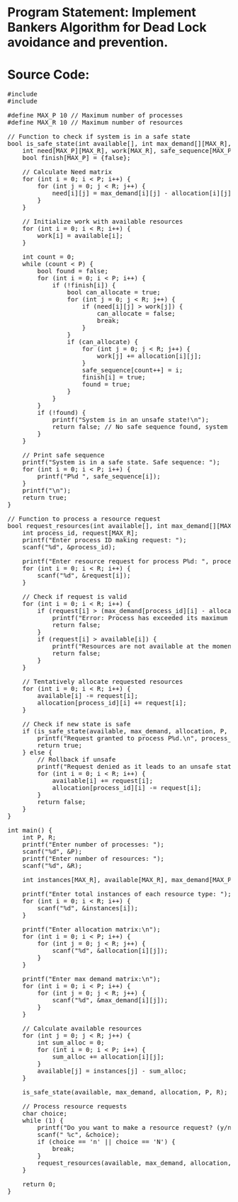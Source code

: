 # Program Statement: Implement Bankers Algorithm for Dead Lock avoidance and prevention.
# Source Code:
<pre>#include <stdio.h>
#include <stdbool.h>

#define MAX_P 10 // Maximum number of processes
#define MAX_R 10 // Maximum number of resources

// Function to check if system is in a safe state
bool is_safe_state(int available[], int max_demand[][MAX_R], int allocation[][MAX_R], int P, int R) {
    int need[MAX_P][MAX_R], work[MAX_R], safe_sequence[MAX_P];
    bool finish[MAX_P] = {false};
    
    // Calculate Need matrix
    for (int i = 0; i < P; i++) {
        for (int j = 0; j < R; j++) {
            need[i][j] = max_demand[i][j] - allocation[i][j];
        }
    }
    
    // Initialize work with available resources
    for (int i = 0; i < R; i++) {
        work[i] = available[i];
    }
    
    int count = 0;
    while (count < P) {
        bool found = false;
        for (int i = 0; i < P; i++) {
            if (!finish[i]) {
                bool can_allocate = true;
                for (int j = 0; j < R; j++) {
                    if (need[i][j] > work[j]) {
                        can_allocate = false;
                        break;
                    }
                }
                if (can_allocate) {
                    for (int j = 0; j < R; j++) {
                        work[j] += allocation[i][j];
                    }
                    safe_sequence[count++] = i;
                    finish[i] = true;
                    found = true;
                }
            }
        }
        if (!found) {
            printf("System is in an unsafe state!\n");
            return false; // No safe sequence found, system is in an unsafe state
        }
    }
    
    // Print safe sequence
    printf("System is in a safe state. Safe sequence: ");
    for (int i = 0; i < P; i++) {
        printf("P%d ", safe_sequence[i]);
    }
    printf("\n");
    return true;
}

// Function to process a resource request
bool request_resources(int available[], int max_demand[][MAX_R], int allocation[][MAX_R], int P, int R) {
    int process_id, request[MAX_R];
    printf("Enter process ID making request: ");
    scanf("%d", &process_id);
    
    printf("Enter resource request for process P%d: ", process_id);
    for (int i = 0; i < R; i++) {
        scanf("%d", &request[i]);
    }
    
    // Check if request is valid
    for (int i = 0; i < R; i++) {
        if (request[i] > (max_demand[process_id][i] - allocation[process_id][i])) {
            printf("Error: Process has exceeded its maximum claim!\n");
            return false;
        }
        if (request[i] > available[i]) {
            printf("Resources are not available at the moment. Process P%d must wait.\n", process_id);
            return false;
        }
    }
    
    // Tentatively allocate requested resources
    for (int i = 0; i < R; i++) {
        available[i] -= request[i];
        allocation[process_id][i] += request[i];
    }
    
    // Check if new state is safe
    if (is_safe_state(available, max_demand, allocation, P, R)) {
        printf("Request granted to process P%d.\n", process_id);
        return true;
    } else {
        // Rollback if unsafe
        printf("Request denied as it leads to an unsafe state. Rolling back allocation.\n");
        for (int i = 0; i < R; i++) {
            available[i] += request[i];
            allocation[process_id][i] -= request[i];
        }
        return false;
    }
}

int main() {
    int P, R;
    printf("Enter number of processes: ");
    scanf("%d", &P);
    printf("Enter number of resources: ");
    scanf("%d", &R);
    
    int instances[MAX_R], available[MAX_R], max_demand[MAX_P][MAX_R], allocation[MAX_P][MAX_R];
    
    printf("Enter total instances of each resource type: ");
    for (int i = 0; i < R; i++) {
        scanf("%d", &instances[i]);
    }
    
    printf("Enter allocation matrix:\n");
    for (int i = 0; i < P; i++) {
        for (int j = 0; j < R; j++) {
            scanf("%d", &allocation[i][j]);
        }
    }
    
    printf("Enter max demand matrix:\n");
    for (int i = 0; i < P; i++) {
        for (int j = 0; j < R; j++) {
            scanf("%d", &max_demand[i][j]);
        }
    }
    
    // Calculate available resources
    for (int j = 0; j < R; j++) {
        int sum_alloc = 0;
        for (int i = 0; i < P; i++) {
            sum_alloc += allocation[i][j];
        }
        available[j] = instances[j] - sum_alloc;
    }
    
    is_safe_state(available, max_demand, allocation, P, R);
    
    // Process resource requests
    char choice;
    while (1) {
        printf("Do you want to make a resource request? (y/n): ");
        scanf(" %c", &choice);
        if (choice == 'n' || choice == 'N') {
            break;
        }
        request_resources(available, max_demand, allocation, P, R);
    }
    
    return 0;
}
</pre>
